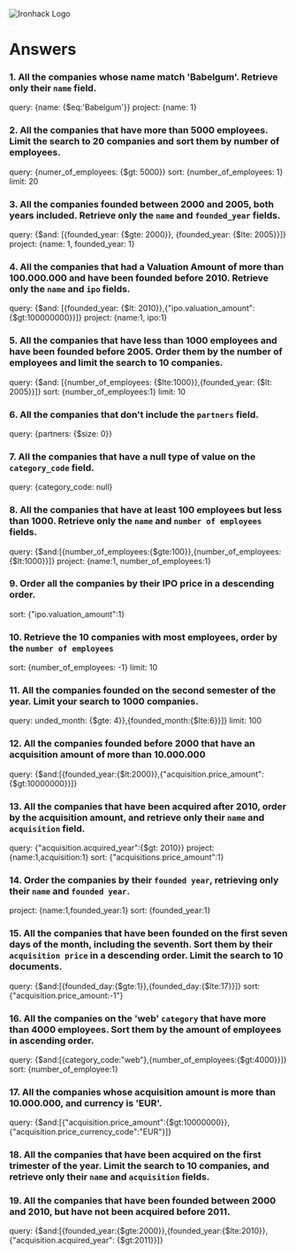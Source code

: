 ![Ironhack Logo](https://i.imgur.com/1QgrNNw.png)

# Answers

### 1. All the companies whose name match 'Babelgum'. Retrieve only their `name` field.

<!-- Your Code Goes Here -->

query: {name: {$eq:'Babelgum'}}
project: {name: 1}

### 2. All the companies that have more than 5000 employees. Limit the search to 20 companies and sort them by **number of employees**.

<!-- Your Code Goes Here -->

query: {numer_of_employees: {$gt: 5000}}
sort: {number_of_employees: 1}
limit: 20

### 3. All the companies founded between 2000 and 2005, both years included. Retrieve only the `name` and `founded_year` fields.

<!-- Your Code Goes Here -->

query: {$and: [{founded_year: {$gte: 2000}}, {founded_year: {$lte: 2005}}]}
project: {name: 1, founded_year: 1}

### 4. All the companies that had a Valuation Amount of more than 100.000.000 and have been founded before 2010. Retrieve only the `name` and `ipo` fields.

<!-- Your Code Goes Here -->

query: {$and: [{founded_year: {$lt: 2010}},{"ipo.valuation_amount": {$gt:100000000}}]}
project: {name:1, ipo:1}

### 5. All the companies that have less than 1000 employees and have been founded before 2005. Order them by the number of employees and limit the search to 10 companies.

<!-- Your Code Goes Here -->

query: {$and: [{number_of_employees: {$lte:1000}},{founded_year: {$lt: 2005}}]}
sort: {number_of_employees:1}
limit: 10

### 6. All the companies that don't include the `partners` field.

<!-- Your Code Goes Here -->

query: {partners: {$size: 0}}

### 7. All the companies that have a null type of value on the `category_code` field.

<!-- Your Code Goes Here -->

query: {category_code: null}

### 8. All the companies that have at least 100 employees but less than 1000. Retrieve only the `name` and `number of employees` fields.

<!-- Your Code Goes Here -->

query: {$and:[{number_of_employees:{$gte:100}},{number_of_employees:{$lt:1000}}]}
project: {name:1, number_of_employees:1}

### 9. Order all the companies by their IPO price in a descending order.

<!-- Your Code Goes Here -->

sort: {"ipo.valuation_amount":1}

### 10. Retrieve the 10 companies with most employees, order by the `number of employees`

<!-- Your Code Goes Here -->

sort: {number_of_employees: -1}
limit: 10

### 11. All the companies founded on the second semester of the year. Limit your search to 1000 companies.

<!-- Your Code Goes Here -->

query: unded_month: {$gte: 4}},{founded_month:{$lte:6}}]}
limit: 100

### 12. All the companies founded before 2000 that have an acquisition amount of more than 10.000.000

<!-- Your Code Goes Here -->

query: {$and:[{founded_year:{$lt:2000}},{"acquisition.price_amount":{$gt:10000000}}]}

### 13. All the companies that have been acquired after 2010, order by the acquisition amount, and retrieve only their `name` and `acquisition` field.

<!-- Your Code Goes Here -->

query: {"acquisition.acquired_year":{$gt: 2010}}
project: {name:1,acquisition:1}
sort: {"acquisitions.price_amount":1}

### 14. Order the companies by their `founded year`, retrieving only their `name` and `founded year`.

<!-- Your Code Goes Here -->

project: {name:1,founded_year:1}
sort: {founded_year:1}

### 15. All the companies that have been founded on the first seven days of the month, including the seventh. Sort them by their `acquisition price` in a descending order. Limit the search to 10 documents.

<!-- Your Code Goes Here -->

query: {$and:[{founded_day:{$gte:1}},{founded_day:{$lte:17}}]}
sort: {"acquisition.price_amount:-1"}

### 16. All the companies on the 'web' `category` that have more than 4000 employees. Sort them by the amount of employees in ascending order.

<!-- Your Code Goes Here -->

query: {$and:[{category_code:"web"},{number_of_employees:{$gt:4000}}]}
sort: {number_of_employee:1}

### 17. All the companies whose acquisition amount is more than 10.000.000, and currency is 'EUR'.

<!-- Your Code Goes Here -->

query: {$and:[{"acquisition.price_amount":{$gt:10000000}},{"acquisition.price_currency_code":"EUR"}]}

### 18. All the companies that have been acquired on the first trimester of the year. Limit the search to 10 companies, and retrieve only their `name` and `acquisition` fields.

<!-- Your Code Goes Here -->

### 19. All the companies that have been founded between 2000 and 2010, but have not been acquired before 2011.

<!-- Your Code Goes Here -->

query: {$and:[{founded_year:{$gte:2000}},{founded_year:{$lte:2010}},{"acquisition.acquired_year": {$gt:2011}}]}
